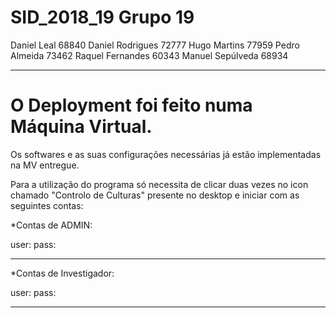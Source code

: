 # SID_2018_19 Grupo 19

Daniel Leal 68840
Daniel Rodrigues 72777
Hugo Martins 77959
Pedro Almeida 73462
Raquel Fernandes 60343
Manuel Sepúlveda 68934


----------------------------------------------------------------------------------------------------------------------------
# O Deployment foi feito numa Máquina Virtual.

Os softwares e as suas configurações necessárias já estão implementadas na MV entregue.

Para a utilização do programa só necessita de clicar duas vezes no icon chamado "Controlo de Culturas" presente no desktop e iniciar com as seguintes contas:

*Contas de ADMIN:

user: 
pass:
______________________

*Contas de Investigador:

user: 
pass:

-----------------------------------------------------------------------------------------------------------------------------

